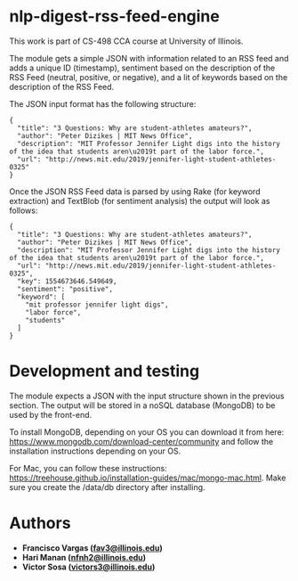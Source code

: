 # nlp-digest-rss-feed-engine

This work is part of CS-498 CCA course at University of Illinois.

The module gets a simple JSON with information related to an RSS feed and adds a unique ID (timestamp), sentiment based on the description of the RSS Feed (neutral, positive, or negative), and a lit of keywords based on the description of the RSS Feed.

The JSON input format has the following structure:

```
{
  "title": "3 Questions: Why are student-athletes amateurs?",
  "author": "Peter Dizikes | MIT News Office",
  "description": "MIT Professor Jennifer Light digs into the history of the idea that students aren\u2019t part of the labor force.",
  "url": "http://news.mit.edu/2019/jennifer-light-student-athletes-0325"
}
```

Once the JSON RSS Feed data is parsed by using Rake (for keyword extraction) and TextBlob (for sentiment analysis) the output will look as follows:

```
{
  "title": "3 Questions: Why are student-athletes amateurs?",
  "author": "Peter Dizikes | MIT News Office",
  "description": "MIT Professor Jennifer Light digs into the history of the idea that students aren\u2019t part of the labor force.",
  "url": "http://news.mit.edu/2019/jennifer-light-student-athletes-0325",
  "key": 1554673646.549649,
  "sentiment": "positive",
  "keyword": [
    "mit professor jennifer light digs",
    "labor force",
    "students"
  ]
}
```

# Development and testing

The module expects a JSON with the input structure shown in the previous section. The output will be stored in a noSQL database (MongoDB) to be used by the front-end.

To install MongoDB, depending on your OS you can download it from here: https://www.mongodb.com/download-center/community and follow the installation instructions depending on your OS.

For Mac, you can follow these instructions: https://treehouse.github.io/installation-guides/mac/mongo-mac.html. Make sure you create the /data/db directory after installing.

# Authors

* **Francisco Vargas (fav3@illinois.edu)**
* **Hari Manan (nfnh2@illinois.edu)**
* **Victor Sosa (victors3@illinois.edu)**